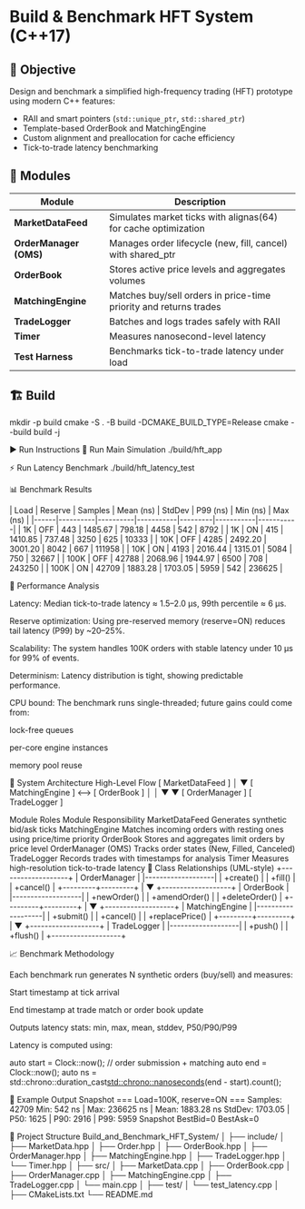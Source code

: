 # Build & Benchmark HFT System (C++17)

## 🎯 Objective
Design and benchmark a simplified high-frequency trading (HFT) prototype using modern C++ features:
- RAII and smart pointers (`std::unique_ptr`, `std::shared_ptr`)
- Template-based OrderBook and MatchingEngine
- Custom alignment and preallocation for cache efficiency
- Tick-to-trade latency benchmarking

## 🧩 Modules
| Module | Description |
|---------|-------------|
| **MarketDataFeed** | Simulates market ticks with alignas(64) for cache optimization |
| **OrderManager (OMS)** | Manages order lifecycle (new, fill, cancel) with shared_ptr |
| **OrderBook** | Stores active price levels and aggregates volumes |
| **MatchingEngine** | Matches buy/sell orders in price-time priority and returns trades |
| **TradeLogger** | Batches and logs trades safely with RAII |
| **Timer** | Measures nanosecond-level latency |
| **Test Harness** | Benchmarks tick-to-trade latency under load |

## 🏗️ Build

mkdir -p build
cmake -S . -B build -DCMAKE_BUILD_TYPE=Release
cmake --build build -j

▶️ Run Instructions
🏃 Run Main Simulation
./build/hft_app

⚡ Run Latency Benchmark
./build/hft_latency_test

📊 Benchmark Results

| Load | Reserve | Samples | Mean (ns) | StdDev | P99 (ns) | Min (ns) | Max (ns) |
|------|----------|----------|-----------|---------|-----------|-----------|
| 1K | OFF | 443 | 1485.67 | 798.18 | 4458 | 542 | 8792 |
| 1K | ON | 415 | 1410.85 | 737.48 | 3250 | 625 | 10333 |
| 10K | OFF | 4285 | 2492.20 | 3001.20 | 8042 | 667 | 111958 |
| 10K | ON | 4193 | 2016.44 | 1315.01 | 5084 | 750 | 32667 |
| 100K | OFF | 42788 | 2068.96 | 1944.97 | 6500 | 708 | 243250 |
| 100K | ON | 42709 | 1883.28 | 1703.05 | 5959 | 542 | 236625 |

🧪 Performance Analysis

Latency: Median tick-to-trade latency ≈ 1.5–2.0 µs, 99th percentile ≈ 6 µs.

Reserve optimization: Using pre-reserved memory (reserve=ON) reduces tail latency (P99) by ~20–25%.

Scalability: The system handles 100K orders with stable latency under 10 µs for 99% of events.

Determinism: Latency distribution is tight, showing predictable performance.

CPU bound: The benchmark runs single-threaded; future gains could come from:

lock-free queues

per-core engine instances

memory pool reuse

🧩 System Architecture
High-Level Flow
[ MarketDataFeed ]
        │
        ▼
[ MatchingEngine ] <--> [ OrderBook ]
        │                     │
        ▼                     ▼
  [ OrderManager ]      [ TradeLogger ]

Module Roles
Module	Responsibility
MarketDataFeed	Generates synthetic bid/ask ticks
MatchingEngine	Matches incoming orders with resting ones using price/time priority
OrderBook	Stores and aggregates limit orders by price level
OrderManager (OMS)	Tracks order states (New, Filled, Canceled)
TradeLogger	Records trades with timestamps for analysis
Timer	Measures high-resolution tick-to-trade latency
🧮 Class Relationships (UML-style)
+-------------------+
|  OrderManager     |
|-------------------|
| +create()         |
| +fill()           |
| +cancel()         |
+---------+---------+
          |
          ▼
+-------------------+
|  OrderBook        |
|-------------------|
| +newOrder()       |
| +amendOrder()     |
| +deleteOrder()    |
+---------+---------+
          |
          ▼
+-------------------+
| MatchingEngine    |
|-------------------|
| +submit()         |
| +cancel()         |
| +replacePrice()   |
+---------+---------+
          |
          ▼
+-------------------+
| TradeLogger       |
|-------------------|
| +push()           |
| +flush()          |
+-------------------+

📈 Benchmark Methodology

Each benchmark run generates N synthetic orders (buy/sell) and measures:

Start timestamp at tick arrival

End timestamp at trade match or order book update

Outputs latency stats: min, max, mean, stddev, P50/P90/P99

Latency is computed using:

auto start = Clock::now();
// order submission + matching
auto end = Clock::now();
auto ns = std::chrono::duration_cast<std::chrono::nanoseconds>(end - start).count();

🧮 Example Output Snapshot
=== Load=100K, reserve=ON ===
Samples: 42709
Min: 542 ns | Max: 236625 ns | Mean: 1883.28 ns
StdDev: 1703.05 | P50: 1625 | P90: 2916 | P99: 5959
Snapshot BestBid=0 BestAsk=0

🧱 Project Structure
Build_and_Benchmark_HFT_System/
│
├── include/
│   ├── MarketData.hpp
│   ├── Order.hpp
│   ├── OrderBook.hpp
│   ├── OrderManager.hpp
│   ├── MatchingEngine.hpp
│   ├── TradeLogger.hpp
│   └── Timer.hpp
│
├── src/
│   ├── MarketData.cpp
│   ├── OrderBook.cpp
│   ├── OrderManager.cpp
│   ├── MatchingEngine.cpp
│   ├── TradeLogger.cpp
│   └── main.cpp
│
├── test/
│   └── test_latency.cpp
│
├── CMakeLists.txt
└── README.md
